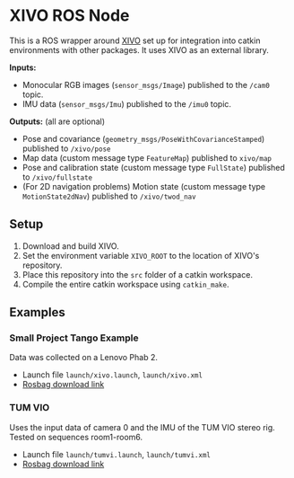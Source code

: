 # XIVO ROS Node

This is a ROS wrapper around [XIVO](https://github.com/ucla-vision/xivo) set up for integration into catkin environments with other packages. It uses XIVO as an external library.

**Inputs:**
- Monocular RGB images (`sensor_msgs/Image`) published to the `/cam0` topic.
- IMU data (`sensor_msgs/Imu`) published to the `/imu0` topic.
 
**Outputs:** (all are optional)
- Pose and covariance (`geometry_msgs/PoseWithCovarianceStamped`) published to `/xivo/pose`
- Map data (custom message type `FeatureMap`) published to `xivo/map`
- Pose and calibration state (custom message type `FullState`) published to `/xivo/fullstate`
- (For 2D navigation problems) Motion state (custom message type `MotionState2dNav`) published to `/xivo/twod_nav`



## Setup 

1. Download and build XIVO.
2. Set the environment variable `XIVO_ROOT` to the location of XIVO's repository.
3. Place this repository into the `src` folder of a catkin workspace.
4. Compile the entire catkin workspace using `catkin_make`.


## Examples

### Small Project Tango Example

Data was collected on a Lenovo Phab 2.

- Launch file `launch/xivo.launch`, `launch/xivo.xml`
- [Rosbag download link](https://www.dropbox.com/sh/0w5b7fglxf3li2l/AABAGYTU8QCq-vPuD-cqO4xta?dl=0)



### TUM VIO

Uses the input data of camera 0 and the IMU of the TUM VIO stereo rig. Tested on sequences room1-room6.

- Launch file `launch/tumvi.launch`, `launch/tumvi.xml`
- [Rosbag download link](https://vision.in.tum.de/data/datasets/visual-inertial-dataset)
